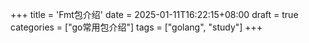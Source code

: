 +++
title = 'Fmt包介绍'
date = 2025-01-11T16:22:15+08:00
draft = true
categories = ["go常用包介绍"]
tags = ["golang", "study"]
+++
